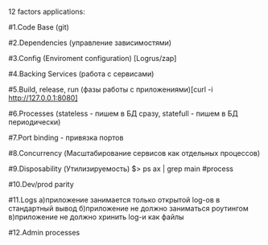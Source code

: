 12 factors applications:

#1.Code Base (git)

#2.Dependencies (управление зависимостями)

#3.Config (Enviroment configuration) [Logrus/zap]

#4.Backing Services (работа с сервисами)

#5.Build, release, run (фазы работы с приложениями)[curl -i http://127.0.0.1:8080]

#6.Processes (stateless - пишем в БД сразу, statefull - пишем в БД периодически) 

#7.Port binding - привязка портов

#8.Concurrency (Масштабирование сервисов как отдельных процессов)

#9.Disposability (Утилизируемость) $> ps ax | grep main #process

#10.Dev/prod parity

#11.Logs a)приложение занимается только открытой log-ов в стандартный вывод
         б)приложение не должно заниматься роутингом
         в)приложение не должно хринить log-и как файлы

#12.Admin processes
